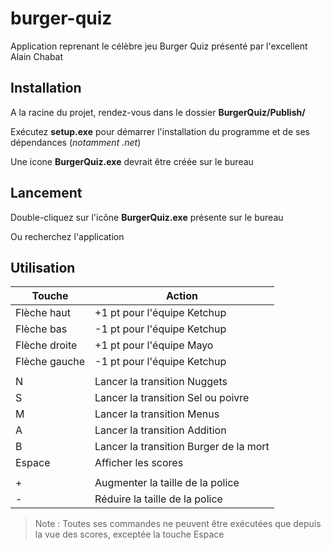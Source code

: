 # burger-quiz
Application reprenant le célèbre jeu Burger Quiz présenté par l'excellent Alain Chabat

## Installation
A la racine du projet, rendez-vous dans le dossier **BurgerQuiz/Publish/**

Exécutez **setup.exe** pour démarrer l'installation du programme et de ses dépendances (*notamment .net*)

Une icone **BurgerQuiz.exe** devrait être créée sur le bureau

## Lancement
Double-cliquez sur l'icône **BurgerQuiz.exe** présente sur le bureau

Ou recherchez l'application

## Utilisation
|Touche|Action|
|--|--|
|Flèche haut|+1 pt pour l'équipe Ketchup|
|Flèche bas|-1 pt pour l'équipe Ketchup|
|Flèche droite|+1 pt pour l'équipe Mayo|
|Flèche gauche|-1 pt pour l'équipe Ketchup|
|||
|N|Lancer la transition Nuggets|
|S|Lancer la transition Sel ou poivre|
|M|Lancer la transition Menus|
|A|Lancer la transition Addition|
|B|Lancer la transition Burger de la mort|
|Espace|Afficher les scores|
|||
|+|Augmenter la taille de la police|
|-|Réduire la taille de la police|

> Note : Toutes ses commandes ne peuvent être exécutées que depuis la vue des scores, exceptée la touche Espace
